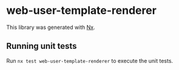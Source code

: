 # web-user-template-renderer

This library was generated with [Nx](https://nx.dev).

## Running unit tests

Run `nx test web-user-template-renderer` to execute the unit tests.
